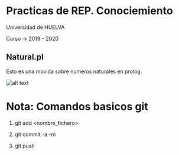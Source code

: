 # Practicas de REP. Conociemiento

Universidad de HUELVA

Curso -> 2019 - 2020

## Natural.pl 

Esto es una movida sobre numeros naturales en prolog.

![alt text](https://encrypted-tbn0.gstatic.com/images?q=tbn%3AANd9GcTZFOc2cm_4XgRym4BpAbReY0bZUdqNOEseQ-lGcYxJZm1Yx5Uc)


# Nota: Comandos basicos git

 1. git add <nombre_fichero>
 
 2. git commit -a -m <mensaje>
 
 3. git push